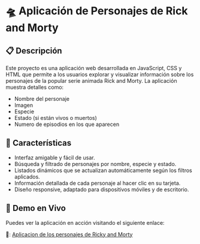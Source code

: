# 🛸 Aplicación de Personajes de Rick and Morty

## 📋 Descripción
Este proyecto es una aplicación web desarrollada en JavaScript, CSS y HTML que permite a los usuarios explorar y visualizar información sobre los personajes de la popular serie animada Rick and Morty. La aplicación muestra detalles como:
* Nombre del personaje
* Imagen
* Especie
* Estado (si están vivos o muertos)
* Numero de episodios en los que aparecen

## 🌟 Características
* Interfaz amigable y fácil de usar.
* Búsqueda y filtrado de personajes por nombre, especie y estado.
* Listados dinámicos que se actualizan automáticamente según los filtros aplicados.
* Información detallada de cada personaje al hacer clic en su tarjeta.
* Diseño responsive, adaptado para dispositivos móviles y de escritorio.

## 🚀 Demo en Vivo
Puedes ver la aplicación en acción visitando el siguiente enlace:

🔗: [Aplicacion de los personajes de Ricky and Morty](https://denisags-rickymorty.netlify.app/)
